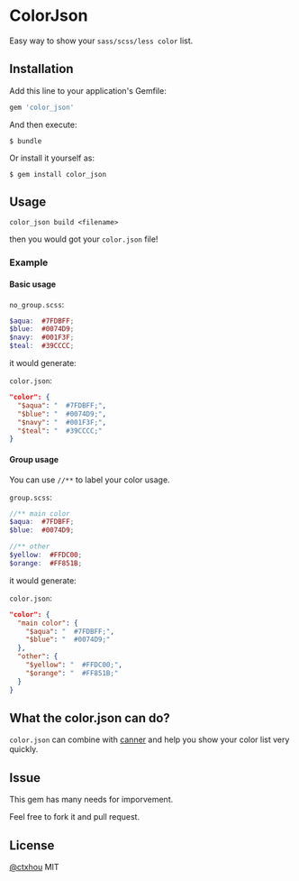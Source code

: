 # ColorJson

Easy way to show your `sass/scss/less color` list.

## Installation

Add this line to your application's Gemfile:

```ruby
gem 'color_json'
```

And then execute:

    $ bundle

Or install it yourself as:

    $ gem install color_json

## Usage

    color_json build <filename>

then you would got your `color.json` file!

### Example

#### Basic usage
`no_group.scss`:

```scss
$aqua:  #7FDBFF;
$blue:  #0074D9;
$navy:  #001F3F;
$teal:  #39CCCC;
```

it would generate:

`color.json`:

```json    
"color": {
  "$aqua": "  #7FDBFF;",
  "$blue": "  #0074D9;",
  "$navy": "  #001F3F;",
  "$teal": "  #39CCCC;"
}
```
#### Group usage

You can use `//**` to label your color usage. 

`group.scss`:

```scss
//** main color
$aqua:  #7FDBFF;
$blue:  #0074D9;

//** other
$yellow:  #FFDC00;
$orange:  #FF851B;
```

it would generate:

`color.json`:
```json
"color": {
  "main color": {
    "$aqua": "  #7FDBFF;",
    "$blue": "  #0074D9;"
  },
  "other": {
    "$yellow": "  #FFDC00;",
    "$orange": "  #FF851B;"
  }
}
```

## What the color.json can do?

`color.json` can combine with [canner](github.com/canner/canner) and help you show your color list very quickly.


## Issue

This gem has many needs for imporvement.

Feel free to fork it and pull request.

## License

[@ctxhou](github.com/ctxhou) MIT
